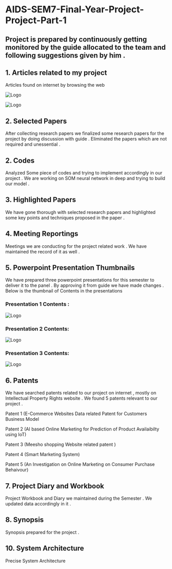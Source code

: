 # AIDS-SEM7-Final-Year-Project-Project-Part-1
## Project is prepared by continuously getting monitored by the guide allocated to the team and following suggestions given by him . 


## 1. Articles related to my project 

Articles found on internet by browsing the web 

![Logo](https://github.com/yashraj9011/AIDS-SEM7-Final-Year-Project-Part-1/blob/master/Images/Screenshot%202023-10-23%20054111.png)

![Logo](https://github.com/yashraj9011/AIDS-SEM7-Final-Year-Project-Part-1/blob/master/Images/Screenshot%202023-10-23%20054259.png)


## 2. Selected Papers

After collecting research papers we finalized some research papers for the project by doing discussion with guide . Eliminated the papers which are not required and unessential .

## 2. Codes

Analyzed Some piece of codes and trying to implement accordingly in our project . We are working on SOM neural network in deep and trying to build our model .

## 3. Highlighted Papers

We have gone thorough with selected research papers and highlighted some key points and techniques proposed in the paper . 

## 4. Meeting Reportings

Meetings we are conducting for the project related work . We have maintained the record of it as well .

## 5. Powerpoint Presentation Thumbnails

We have prepared three powerpoint presentations for this semester to deliver it to the panel . By approving it from guide we have made changes . Below is the thumbnail of Contents in the presentations 

### Presentation 1 Contents :
![Logo](https://github.com/yashraj9011/AIDS-SEM7-Final-Year-Project-Part-1/blob/master/Images/Screenshot%202023-10-23%20063613.png)


### Presentation 2 Contents:
![Logo](https://github.com/yashraj9011/AIDS-SEM7-Final-Year-Project-Part-1/blob/master/Images/Screenshot%202023-10-23%20063525.png)


### Presentation 3 Contents:
![Logo](https://github.com/yashraj9011/AIDS-SEM7-Final-Year-Project-Part-1/blob/master/Images/Screenshot%202023-10-23%20062631.png)

## 6. Patents

We have searched patents related to our project on internet , mostly on Intellectual Property Rights website . We found 5 patents relevant to our project . 

Patent 1 (E-Commerce Websites Data related Patent for Customers Business Model

Patent 2 (AI based Online Marketing for Prediction of Product Availaibilty using IoT)

Patent 3 (Meesho shopping Website related patent )

Patent 4 (Smart Marketing System)

Patent 5 (An Investigation on Online Marketing on Consumer Purchase Behaivour)

## 7. Project Diary and Workbook

Project Workbook and Diary we maintained during the Semester . We updated data accordingly in it .

## 8. Synopsis

Synopsis prepared for the project .




## 10. System Architecture


Precise System Architecture


